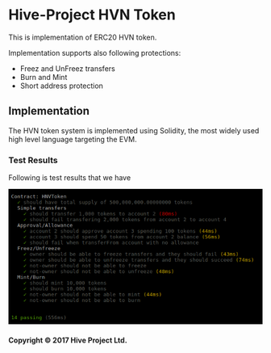# Hive-Project HVN Token

This is implementation of ERC20 HVN token.

Implementation supports also following protections:
- Freez and UnFreez transfers
- Burn and Mint
- Short address protection

## Implementation

The HVN token system is implemented using Solidity, the most widely used high level language targeting the EVM. 

### Test Results

Following is test results that we have

![HVNTokenBasic test results](docs/test-results.png)
  

#### Copyright &copy; 2017  Hive Project Ltd.
